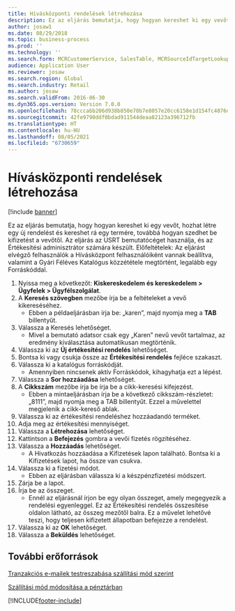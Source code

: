 ```yaml
---
title: Hívásközponti rendelések létrehozása
description: Ez az eljárás bemutatja, hogy hogyan kereshet ki egy vevőt, hozhat létre egy új rendelést és kereshet rá egy termére, továbbá hogyan szedhet be kifizetést a vevőtől.
author: josaw1
ms.date: 08/29/2018
ms.topic: business-process
ms.prod: ''
ms.technology: ''
ms.search.form: MCRCustomerService, SalesTable, MCRSourceIdTargetLookup, MCRSalesQuickQuote, MCRSalesOrderRecap, MCRCustPaymDialog, MCRCustPaymLookup
audience: Application User
ms.reviewer: josaw
ms.search.region: Global
ms.search.industry: Retail
ms.author: josaw
ms.search.validFrom: 2016-06-30
ms.dyn365.ops.version: Version 7.0.0
ms.openlocfilehash: 78cccabb206d938b850e70b7e8057e20cc6158e1d154fc4876de7918dbe44d87
ms.sourcegitcommit: 42fe9790ddf0bdad911544deaa82123a396712fb
ms.translationtype: HT
ms.contentlocale: hu-HU
ms.lasthandoff: 08/05/2021
ms.locfileid: "6730659"
---
```

# <a name="create-call-center-orders"></a>Hívásközponti rendelések létrehozása

[!include [banner](../includes/banner.md)]

Ez az eljárás bemutatja, hogy hogyan kereshet ki egy vevőt, hozhat létre egy új rendelést és kereshet rá egy termére, továbbá hogyan szedhet be kifizetést a vevőtől. Az eljárás az USRT bemutatócéget használja, és az Értékesítési adminisztrátor számára készült. Előfeltételek: Az eljárást elvégző felhasználók a Hívásközpont felhasználóiként vannak beállítva, valamint a Gyári Féléves Katalógus közzététele megtörtént, legalább egy Forráskóddal.

1. Nyissa meg a következőt: **Kiskereskedelem és kereskedelem \> Ügyfelek \> Ügyfélszolgálat**.
2. A **Keresés szövegben** mezőbe írja be a feltételeket a vevő kikereséséhez.
    * Ebben a példaeljárásban írja be: „karen”, majd nyomja meg a **TAB** billentyűt.  
3. Válassza a Keresés lehetőséget.
    * Mivel a bemutató adatsor csak egy „Karen” nevű vevőt tartalmaz, az eredmény kiválasztása automatikusan megtörténik.  
4. Válassza ki az **Új értékesítési rendelés** lehetőséget.
5. Bontsa ki vagy csukja össze az **Értékesítési rendelés** fejléce szakaszt.
6. Válassza ki a katalógus forráskódját.
    * Amennyiben nincsenek aktív Forráskódok, kihagyhatja ezt a lépést.  
7. Válassza a **Sor hozzáadása** lehetőséget.
8. A **Cikkszám** mezőbe írja be írja be a cikk-keresési kifejezést.
    * Ebben a mintaeljárásban írja be a következő cikkszám-részletet: „8111”, majd nyomja meg a TAB billentyűt. Ezzel a művelettel megjelenik a cikk-kereső ablak.  
9. Válassza ki az értékesítési rendeléshez hozzáadandó terméket.
10. Adja meg az értékesítési mennyiséget.
11. Válassza a **Létrehozása** lehetőséget.
12. Kattintson a **Befejezés** gombra a vevői fizetés rögzítéséhez.
13. Válassza a **Hozzáadás** lehetőséget.
    * A Hivatkozás hozzáadása a Kifizetések lapon található. Bontsa ki a Kifizetések lapot, ha össze van csukva.  
14. Válassza ki a fizetési módot.
    * Ebben az eljárásban válassza ki a készpénzfizetési módszert.  
15. Zárja be a lapot.
16. Írja be az összeget.
    * Ennél az eljárásnál írjon be egy olyan összeget, amely megegyezik a rendelési egyenleggel. Ez az Értékesítési rendelés összesítése oldalon látható, az összeg mezőtől balra. Ez a művelet lehetővé teszi, hogy teljesen kifizetett állapotban befejezze a rendelést.  
17. Válassza ki az **OK** lehetőséget.
18. Válassza a **Beküldés** lehetőséget.

## <a name="additional-resources"></a>További erőforrások

[Tranzakciós e-mailek testreszabása szállítási mód szerint](../customize-email-delivery-mode.md)

[Szállítási mód módosítása a pénztárban](../pos-change-delivery-mode.md)



[!INCLUDE[footer-include](../../includes/footer-banner.md)]
